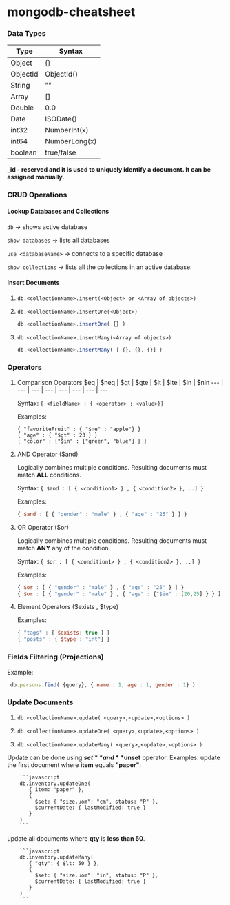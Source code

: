 # mongodb-cheatsheet

### Data Types 

Type | Syntax
--- | ---
Object | {}
ObjectId | ObjectId()
String | ""
Array | []
Double | 0.0
Date | ISODate()
int32 | NumberInt(x)
int64 | NumberLong(x)
boolean | true/false

**_id - reserved and it is used to uniquely identify a document.  It can be assigned manually.**


### CRUD Operations

#### Lookup Databases and Collections


`db` -> shows active database

`show databases` -> lists all databases

`use <databaseName>` -> connects to a specific database

`show collections` -> lists all the collections in an active database. 


#### Insert Documents

1. `db.<collectionName>.insert(<Object> or <Array of objects>)`

2. `db.<collectionName>.insertOne(<Object>)`
    
      ```javascript 
      db.<collectionName>.insertOne( {} )
      ```


3. `db.<collectionName>.insertMany(<Array of objects>)`
    
      ```javascript 
      db.<collectionName>.insertMany( [ {}, {}, {}] )
      ```
      
### Operators

1. Comparison Operators
    $eq |  $neq | $gt |  $gte | $lt |  $lte | $in | $nin 
    --- | --- | --- | --- | --- | --- | --- | --- 


    Syntax: `{ <fieldName> : { <operator> : <value>}}`

    Examples: 
    ```
    { "favoriteFruit" : { "$ne" : "apple"} }
    { "age" : { "$gt" : 23 } }
    { "color" : {"$in" : ["green", "blue"] } }

    ```

2. AND Operator ($and)

    Logically combines multiple conditions. Resulting documents must match **ALL** conditions. 

    Syntax: ``` { $and : [ { <condition1> } , { <condition2> }, ..] } ```

    Examples: 
    ```javascript
    { $and : [ { "gender" : "male" } , { "age" : "25" } ] }
    ```

3. OR Operator ($or)

    Logically combines multiple conditions. Resulting documents must match **ANY** any of the condition. 

    Syntax: ``` { $or : [ { <condition1> } , { <condition2> }, ..] } ```

    Examples: 
    ```javascript
    { $or : [ { "gender" : "male" } , { "age" : "25" } ] }
    { $or : [ { "gender" : "male" } , { "age" : {"$in" : [20,25] } } ] }
    ```

4. Element Operators ($exists , $type)

    Examples: 
    ```javascript
    { "tags" : { $exists: true } }
    { "posts" : { $type : "int"} }
    ```
    
    
### Fields Filtering (Projections)

   Example: 
   ```javascript
    db.persons.find( {query}, { name : 1, age : 1, gender : 1} )
   ```
       
### Update Documents

1. `db.<collectionName>.update( <query>,<update>,<options> )`

2. `db.<collectionName>.updateOne( <query>,<update>,<options> )`

3. `db.<collectionName>.updateMany( <query>,<update>,<options> )`

Update can be done using **$set** and **$unset** operator. 
Examples: 
update the first document where **item** equals **"paper"**:

        ```javascript
        db.inventory.updateOne(
           { item: "paper" },
           {
             $set: { "size.uom": "cm", status: "P" },
             $currentDate: { lastModified: true }
           }
        )
        ```
        
update all documents where **qty** is **less than 50**.

        ```javascript
        db.inventory.updateMany(
           { "qty": { $lt: 50 } },
           {
             $set: { "size.uom": "in", status: "P" },
             $currentDate: { lastModified: true }
           }
        )
        ```
